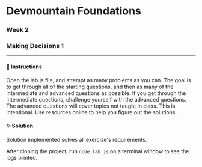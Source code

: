 # Devmountain Foundations
### Week 2
### Making Decisions 1

---

#### :dart: Instructions
Open the lab.js file, and attempt as many problems as you can.
The goal is to get through all of the starting questions, and then as many of the intermediate and advanced questions as possible. If you get through the intermediate questions, challenge yourself with the advanced questions. The advanced questions will cover topics not taught in class. This is intentional. Use resources online to help you figure out the solutions.

#### :sparkles: Solution
Solution implemented solves all exercise's requirements.

After cloning the project, run `node lab.js` on a terminal window to see the logs printed.
